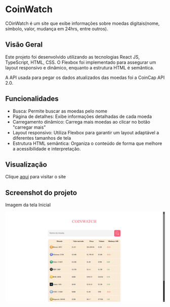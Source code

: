 # CoinWatch
COinWatch é um site que exibe informações sobre moedas digitais(nome, símbolo, valor, mudança em 24hrs, entre outros).

## Visão Geral
Este projeto foi desenvolvido utilizando as tecnologias React JS, TypeScript, HTML, CSS. O Flexbox foi implementado para assegurar um layout responsivo e dinâmico, enquanto a estrutura HTML é semântica.

A API usada para pegar os dados atualizados das moedas foi a CoinCap API 2.0.

## Funcionalidades
- Busca: Permite buscar as moedas pelo nome
- Página de detalhes: Exibe informações detalhadas de cada moeda
- Carregamento dinâmico: Carrega mais moedas ao clicar no botão "carregar mais"
- Layout responsivo: Utiliza Flexbox para garantir um layout adaptável a diferentes tamanhos de tela
- Estrutura HTML semântica: Organiza o conteúdo de forma que melhore a acessibilidade e interpretação.

## Visualização
Clique [aqui](https://coinwatch-chi.vercel.app/)  para visitar o site

## Screenshot do projeto
Imagem da tela Inicial

![CoinWatch Screen Image](/src/assets/screenImage.png)
